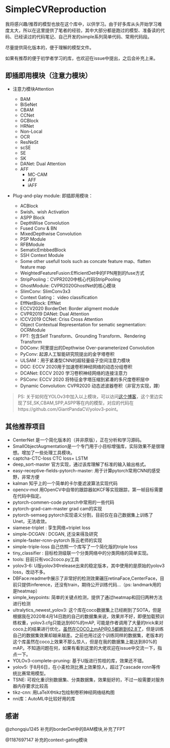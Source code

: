 # SimpleCVReproduction

我将感兴趣/推荐的模型也放在这个库中，以供学习。由于好多库从头开始学习难度太大，所以在这里提供了笔者的经验，其中大部分都是跑过的模型、准备读的代码、已经读过的代码笔记、自己开发的simple系列简单代码、常用代码段。

尽量提供简化版本的，便于理解的模型文件。

如果有推荐的便于初学者学习的库，也欢迎在issue中提出，之后会补充上来。

## 即插即用模块（注意力模块）

- 注意力模块Attention

  - BAM
  - BiSeNet
  - CBAM
  - CCNet
  - GCBlock
  - HRNet
  - Non-Local
  - OCR
  - ResNeSt
  - scSE
  - SE
  - SK
  - DANet: Dual Attention
  - AFF
    - MC-CAM
    - AFF
    - iAFF
- Plug-and-play module: 即插即用模块：
  - ACBlock
  - Swish、wish Activation
  - ASPP Block
  - DepthWise Convolution
  - Fused Conv & BN
  - MixedDepthwise Convolution
  - PSP Module
  - RFBModule
  - SematicEmbbedBlock
  - SSH Context Module
  - Some other usefull tools such as concate feature map、flatten feature map
  - WeightedFeatureFusion:EfficientDet中的FPN用到的fuse方式
  - StripPooling：CVPR2020中核心代码StripPooling
  - GhostModule: CVPR2020GhostNet的核心模块
  - SlimConv: SlimConv3x3 
  - Context Gating： video classification
  - EffNetBlock: EffNet
  - ECCV2020 BorderDet: Border aligment module
  - CVPR2019 DANet: Dual Attention
  - ICCV2019 CCNet: Criss Cross Attention
  - Object Contextual Representation for sematic segmentation: OCRModule
  - FPT: 包含Self Transform、Grounding Transform、Rendering Transform
  - DOConv: 阿里提出的Depthwise Over-parameterized Convolution
  - PyConv: 起源人工智能研究院提出的金字塔卷积
  - ULSAM：用于紧凑型CNN的超轻量级子空间注意力模块
  - DGC: ECCV 2020用于加速卷积神经网络的动态分组卷积
  - DCANet: ECCV 2020 学习卷积神经网络的连接注意力
  - PSConv: ECCV 2020 将特征金字塔压缩到紧凑的多尺度卷积层中
  - Dynamic Convolution: CVPR2020 动态滤波器卷积（非官方实现，蹲）

> PS: 关于如何在YOLOv3中加入以上模块，可以访问[这个博客](https://blog.csdn.net/DD_PP_JJ/article/details/104109369)，这个里边实现了SE,SK,CBAM,SPP,ASPP等在内的模型，对应的代码在https://github.com/GiantPandaCV/yolov3-point。

## 其他推荐项目

- CenterNet 是一个简化版本的（并非原版），正在分析和学习源码。
- SmallObjectAugmentation是一个专门用于小目标增强库，实际效果不是很理想。增加了一些处理工具模块。
- captcha-CTC-loss CTC loss+ LSTM 
- deep_sort-master 官方实现，通过该库理解了标准的输入输出格式。
- easy-receptive-fields-pytorch-master: 用于计算pytorch常用CNN的感受野，非常方便
- kalman 知乎上的一个简单的卡尔曼滤波算法实现代码
- opencv-mot 用OpenCV中自带的跟踪器如KCF等实现跟踪，第一帧目标需要在代码中指定。
- pytorch-commen-code pytorch中常用的一些代码
- pytorch-grad-cam-master grad cam的实现
- pytorch-semseg pytorch实现语义分割，目前仅在自己数据集上训练了Unet，无法收敛。
- siamese-triplet : 孪生网络+triplet loss
- simple-DCGAN : DCGAN, 还没来得及研究
- simple-faster-rcnn-pytorch 陈云老师的实现
- simple-triple-loss 自己仿照一个库写了一个简化版的triple loss
- tiny_classifier : 目标检测级联一个分类网络中的分类网络的简单实现。
- tools: 目前只有voc2coco.py工具
- yolov3-6: U版yolov3中release出来的稳定版本，其中使用的是原始的yolov3 loss，改动不多。
- DBFace:readme中展示了非常好的检测效果碾压retinaFace,CenterFace，目前只提供inference，还没有train，期待公开训练代码...（ps: landmark用的是heatmap）
- simple_keypoints: 简单的关键点检测，提供了通过heatmap和回归两种方法进行检测
- ultralytics_newest_yolov3: 这个库在coco数据集上已经刷到了SOTA，但是根据我在2020年4月14日跑的自己的数据集来说，效果并不好，即便加载预训练权重，yolov3.cfg只能达到60%的mAP, 可能是作者调用了大量的trick来对coco上的结果进行优化，虽然在COCO上mAP@0.5都刷到62.8了，但是训练自己的数据集效果却越来越差。之前也用过这个训练同样的数据集，老版本的这个库虽然在coco上效果不那么惊人，但是在我的数据集上能达到80%的mAP。不知道问题在何，如果有看到这里的大佬欢迎在issue中交流一下，指点一下。
- YOLOv3-complete-pruning: 基于U版进行剪枝的库，效果还不错。
- yolov5: 于8月6日，在小麦检测比赛上效果惊人，超过了cascade rcnn等传统比赛常用模型。
- TSNE: 可视化重识别数据集、分类数据集，效果挺好的，不过一般需要对服务器内存要求比较高
- tikz-cnn: 用LaTeX中tikz包绘制卷积神经网络结构图
- nni库：AutoML中比较好用的库


## 感谢

@zhongqiu1245 补充的borderDet中的BAM模块,补充了FPT

@1187697147 补充的context-gating模块